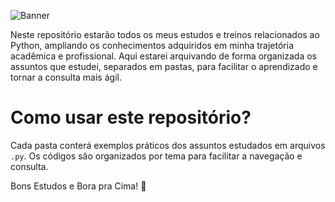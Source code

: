![Banner](./assets/BANNERESTUDOSDEPYTHON.png)

Neste repositório estarão todos os meus estudos e treinos relacionados ao Python, ampliando os conhecimentos adquiridos em minha trajetória acadêmica e profissional. Aqui estarei arquivando de forma organizada os assuntos que estudei, separados em pastas, para facilitar o aprendizado e tornar a consulta mais ágil.

# Como usar este repositório?

Cada pasta conterá exemplos práticos dos assuntos estudados em arquivos `.py`. Os códigos são organizados por tema para facilitar a navegação e consulta.

Bons Estudos e Bora pra Cima! 🚀
